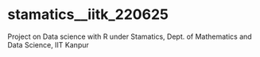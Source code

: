 # stamatics__iitk_220625
Project on Data science with R under Stamatics, Dept. of Mathematics and Data Science, IIT Kanpur
